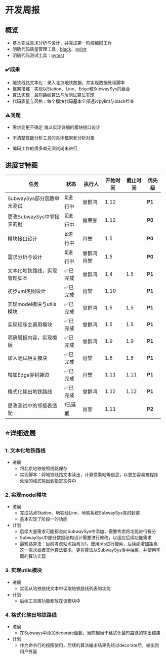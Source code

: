 # 开发周报

## 概览

* 基本完成需求分析与设计，并完成第一阶段编码工作
* 明确代码质量管理工具：[black](https://pypi.org/project/black/)、[pylint](https://www.pylint.org/)
* 明确代码测试工具：[pytest](https://docs.pytest.org/en/6.2.x/)

### ✔️成果

* 地铁线路文本化：录入北京地铁数据，并实现数据处理脚本
* 框架搭建：实现以Station、Line、Edge和SubwaySys的组合
* 算法实现：最短路线算法与/a测试算法实现
* 代码质量与风格：每个模块代码基本全部通过pylint与black检查

### ⚠️问题

* 需求变更不确定 难以实现详细的模块接口设计

* 不清楚性能分析工具的具体框架和分析对象

* 编码工作的很多单元测试尚未进行

  

## 进展甘特图

| 任务                         | 状态    | 执行人      | 开始时间 | 截止时间 | 优先级 |
| ---------------------------- | ------- | ----------- | -------- | -------- | ------ |
| SubwaySys部分函数单元测试    | ⏳进行中 | 曾群鸿      | 1.12     |          | **P1** |
| 更改SubwaySys中邻接表的键    | ⏳进行中 | 肖荣誉      | 1.12     |          | **P0** |
| 模块接口设计                 | ⏳进行中 | 肖誉        | 1.5      |          | **P0** |
| 需求分析与设计               | ⏳进行中 | 曾群鸿 肖誉 | 1.5      |          | **P0** |
| 文本化地铁路线，实现管理脚本 | ✅已完成 | 曾群鸿      | 1.4      | 1.5      | **P1** |
| 初步uml类图设计              | ✅已完成 | 肖誉        | 1.10     |          | **P1** |
| 实现model模块与utils模块     | ✅已完成 | 曾群鸿      | 1.5      | 1.5      | **P1** |
| 实现程序主调用模块           | ✅已完成 | 曾群鸿      | 1.5      | 1.5      | **P1** |
| 明确周报内容，实现模板       | ✅已完成 | 曾群鸿      | 1.9      | 1.9      | **P1** |
| 加入测试相关模块             | ✅已完成 | 肖誉        | 1.8      | 1.8      | **P1** |
| 增加Edge类封装边             | ✅已完成 | 肖誉        | 1.11     | 1.11     | **P1** |
| 格式化输出地铁路线           | ✅已完成 | 曾群鸿      | 1.12     | 1.12     | **P1** |
| 更改测试中的邻接表适配       | ❗已延期 | 肖誉        | 1.11     |          | **P2** |



## ⭐详细进展

### 1. 文本化地铁路线

* 进展
  * 将北京地铁按照线路保存
  * 实现脚本：将地铁线路文本读出，计算换乘站等信息，以更加容易被程序处理的格式输出到指定文件中

### 2. 实现model模块

* 进展
  * 完成站点Station、地铁线Line、地铁系统SubwaySys类的封装
  * 基本实现了阶段一的功能
* 计划
  * 后续大量需求可能都会向SubwaySys中添加，需要考虑将功能进行拆分
  * SubwaySys中部分数据结构设计需要进行修改，以适应后续功能需求
  * 最短路算法：目前考虑站点距离为1，使用bfs进行搜索，后续如增加距离这一需求或者其他算法要求，更将算法从SubwaySys类中抽离，并使用不同的算法实现

### 3. 实现utils模块

* 进展
  * 实现从地铁路线文本中读取地铁路线列表的功能
* 计划
  * 后续工具类功能都放在该模块中

### 4. 格式化输出地铁路线

* 进展
  * 在Subways中添加decorate函数，当前相当于格式化最短路径的输出结果
* 计划
  * 作为命令行的视图使用，后续的算法输出结果先经过decorate后，输出到用户界面

